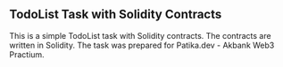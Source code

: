 ## TodoList Task with Solidity Contracts

This is a simple TodoList task with Solidity contracts. The contracts are written in Solidity. The task was prepared for Patika.dev - Akbank Web3 Practium.
